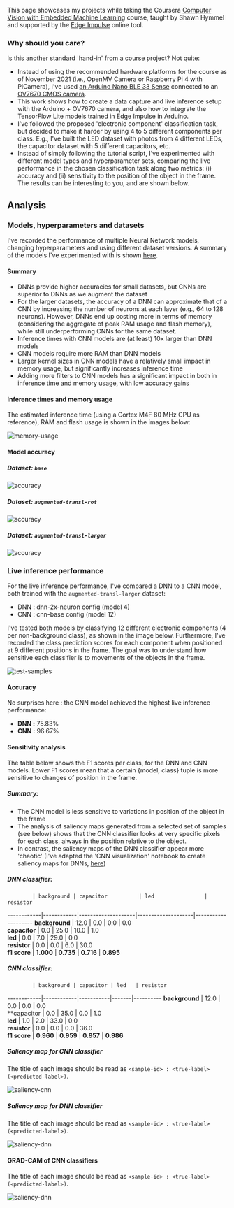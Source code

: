 This page showcases my projects while taking the Coursera [Computer Vision with Embedded Machine Learning](https://www.coursera.org/learn/computer-vision-with-embedded-machine-learning) course, taught by Shawn Hymmel and supported by the [Edge Impulse](https://www.edgeimpulse.com/) online tool.

### Why should you care?

Is this another standard 'hand-in' from a course project? Not quite:

* Instead of using the recommended hardware platforms for the course as of November 2021 (i.e., OpenMV Camera or Raspberry Pi 4 with PiCamera), I've used [an Arduino Nano BLE 33 Sense](https://docs.arduino.cc/hardware/nano-33-ble-sense) connected to an [OV7670 CMOS camera](https://www.openhacks.com/uploadsproductos/ov7670_cmos_camera_module_revc_ds.pdf). 
* This work shows how to create a data capture and live inference setup with the Arduino + OV7670 camera, and also how to integrate the TensorFlow Lite models trained in Edge Impulse in Arduino.
* I've followed the proposed 'electronic component' classification task, but decided to make it harder by using 4 to 5 different components per class. E.g., I've built the LED dataset with photos from 4 different LEDs, the capacitor dataset with 5 different capacitors, etc.
* Instead of simply following the tutorial script, I've experimented with different model types and hyperparameter sets, comparing the live performance in the chosen classification task along two metrics: (i) accuracy and (ii) sensitivity to the position of the object in the frame. The results can be interesting to you, and are shown below.

## Analysis

### Models, hyperparameters and datasets

I've recorded the performance of multiple Neural Network models, changing hyperparameters and using different dataset versions. A summary of the models I've experimented with is shown [here](../projects/project-001/README.md).

#### Summary

* DNNs provide higher accuracies for small datasets, but CNNs are superior to DNNs as we augment the dataset
* For the larger datasets, the accuracy of a DNN can approximate that of a CNN by increasing the number of neurons at each layer (e.g., 64 to 128 neurons). However, DNNs end up costing more in terms of memory (considering the aggregate of peak RAM usage and flash memory), while still underperforming CNNs for the same dataset.
* Inference times with CNN models are (at least) 10x larger than DNN models
* CNN models require more RAM than DNN models
* Larger kernel sizes in CNN models have a relatively small impact in memory usage, but significantly increases inference time
* Adding more filters to CNN models has a significant impact in both in inference time and memory usage, with low accuracy gains

#### Inference times and memory usage

The estimated inference time (using a Cortex M4F 80 MHz CPU as reference), RAM and flash usage is shown in the images below:

![](assets/images/memory-usage.png?raw=true "memory-usage")

#### Model accuracy

##### Dataset: `base`

![](assets/images/accuracy-base.png?raw=true "accuracy")

##### Dataset: `augmented-transl-rot`

![](assets/images/accuracy-augmented-transl-rot.png?raw=true "accuracy")

##### Dataset: `augmented-transl-larger`

![](assets/images/accuracy-augmented-transl-larger.png?raw=true "accuracy")

### Live inference performance

For the live inference performance, I've compared a DNN to a CNN model, both trained with the `augmented-transl-larger` dataset:

* DNN : dnn-2x-neuron config (model 4)
* CNN : cnn-base config (model 12)

I've tested both models by classifying 12 different electronic components (4 per non-background class), as shown in the image below. Furthermore, I've recorded the class prediction scores for each component when positioned at 9 different positions in the frame. The goal was to understand how sensitive each classifier is to movements of the objects in the frame.  

![](assets/images/test-samples.png?raw=true "test-samples")

#### Accuracy

No surprises here : the CNN model achieved the highest live inference performance:

* **DNN :** 75.83%
* **CNN :** 96.67%

#### Sensitivity analysis

The table below shows the F1 scores per class, for the DNN and CNN models. Lower F1 scores mean that a certain {model, class} tuple is more sensitive to changes of position in the frame.

##### Summary:

* The CNN model is less sensitive to variations in position of the object in the frame 
* The analysis of saliency maps generated from a selected set of samples (see below) shows that the CNN classifier looks at very specific pixels for each class, always in the position relative to the object. 
* In contrast, the saliency maps of the DNN classifier appear more 'chaotic' (I've adapted the 'CNN visualization' notebook to create saliency maps for DNNs, [here]())

##### DNN classifier:

            | background | capacitor          | led                | resistor           
------------|------------|--------------------|--------------------|--------------------
 **background** | 12.0       | 0.0                | 0.0                | 0.0                
 **capacitor**  | 0.0        | 25.0               | 10.0               | 1.0                
 **led**        | 0.0        | 7.0                | 29.0               | 0.0                
 **resistor**   | 0.0        | 0.0                | 6.0                | 30.0               
 **f1 score**   | **1.000**        | **0.735** | **0.716** | **0.895**
 
##### CNN classifier:

            | background | capacitor | led   | resistor 
------------|------------|-----------|-------|----------
 **background** | 12.0       | 0.0       | 0.0   | 0.0      
 **capacitor  | 0.0        | 35.0      | 0.0   | 1.0      
 **led**        | 1.0        | 2.0       | 33.0  | 0.0      
 **resistor**   | 0.0        | 0.0       | 0.0   | 36.0     
 **f1 score**   | **0.960**      | **0.959**     | **0.957** | **0.986**    


##### Saliency map for CNN classifier

The title of each image should be read as `<sample-id> : <true-label> (<predicted-label>)`.

![](assets/images/saliency-maps-cnn.png?raw=true "saliency-cnn")

##### Saliency map for DNN classifier

The title of each image should be read as `<sample-id> : <true-label> (<predicted-label>)`.

![](assets/images/saliency-maps-dnn.png?raw=true "saliency-dnn")

#### GRAD-CAM of CNN classifiers

The title of each image should be read as `<sample-id> : <true-label> (<predicted-label>)`.

![](assets/images/grad-cam-heatmaps-overlay-cnn.png?raw=true "saliency-dnn")
